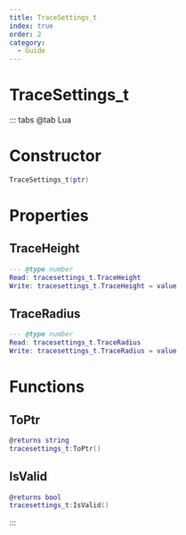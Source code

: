 ```yaml
---
title: TraceSettings_t
index: true
order: 2
category:
  - Guide
---
```


# TraceSettings_t

::: tabs
@tab Lua
# Constructor
```lua
TraceSettings_t(ptr)
```
# Properties
## TraceHeight 
```lua
--- @type number
Read: tracesettings_t.TraceHeight
Write: tracesettings_t.TraceHeight = value
```
## TraceRadius 
```lua
--- @type number
Read: tracesettings_t.TraceRadius
Write: tracesettings_t.TraceRadius = value
```
# Functions
## ToPtr
```lua
@returns string
tracesettings_t:ToPtr()
```
## IsValid
```lua
@returns bool
tracesettings_t:IsValid()
```

:::